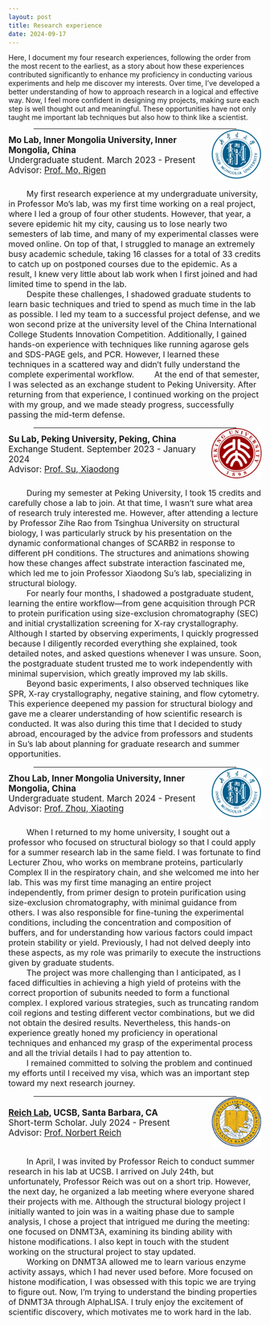 ```yaml
---
layout: post
title: Research experience
date: 2024-09-17
---
```



Here, I document my four research experiences, following the order from the most recent to the earliest, as a story about how these experiences contributed significantly to enhance my proficiency in conducting various experiments and help me discover my interests. Over time, I’ve developed a better understanding of how to approach research in a logical and effective way. Now, I feel more confident in designing my projects, making sure each step is well thought out and meaningful. These opportunities have not only taught me important lab techniques but also how to think like a scientist.

<hr style="width: 80%; margin: 0 auto;">

 <div style="flex: 0 1 100%; display: flex; align-items: center;">
  <div style="flex: 1;">
    <strong style="font-size: 17px; margin-bottom: 0;">Mo Lab, Inner Mongolia University, Inner Mongolia, China</strong>
    <p style="font-size: 17px; margin: 0;">Undergraduate student. March 2023 - Present</p>
    <p style="font-size: 17px; margin: 0;">Advisor: <a href="https://smkxxy.imu.edu.cn/info/1050/3124.htm" target="_blank">Prof. Mo, Rigen</a></p>
  </div>
  <div>
    <img src="/assets/img/IMU.png" alt="IMU" style="height: 100px;">
  </div>
</div>
<p style="font-size: 16px;">&nbsp;&nbsp;&nbsp;&nbsp;&nbsp;&nbsp;&nbsp;&nbsp;My first research experience at my undergraduate university, in Professor Mo’s lab, was my first time working on a real project, where I led a group of four other students. However, that year, a severe epidemic hit my city, causing us to lose nearly two semesters of lab time, and many of my experimental classes were moved online. On top of that, I struggled to manage an extremely busy academic schedule, taking 16 classes for a total of 33 credits to catch up on postponed courses due to the epidemic. As a result, I knew very little about lab work when I first joined and had limited time to spend in the lab.<br>
&nbsp;&nbsp;&nbsp;&nbsp;&nbsp;&nbsp;&nbsp;&nbsp;Despite these challenges, I shadowed graduate students to learn basic techniques and tried to spend as much time in the lab as possible. I led my team to a successful project defense, and we won second prize at the university level of the China International College Students Innovation Competition. Additionally, I gained hands-on experience with techniques like running agarose gels and SDS-PAGE gels, and PCR. However, I learned these techniques in a scattered way and didn’t fully understand the complete experimental workflow.
&nbsp;&nbsp;&nbsp;&nbsp;&nbsp;&nbsp;&nbsp;&nbsp;At the end of that semester, I was selected as an exchange student to Peking University. After returning from that experience, I continued working on the project with my group, and we made steady progress, successfully passing the mid-term defense.</p>

<hr style="width: 80%; margin: 0 auto;">

<div style="flex: 0 1 100%; display: flex; align-items: center;">
  <div style="flex: 1;">
    <strong style="font-size: 17px; margin-bottom: 0;">
      <a href="https://www.bio.pku.edu.cn/homes/Index/news_cont_jl/17/63.html" target="_blank" style="font-size: 17px; color: inherit; text-decoration: none;">Su Lab</a>, Peking University, Peking, China
    </strong>
    <p style="font-size: 17px; margin: 0;">Exchange Student. September 2023 - January 2024</p>
    <p style="font-size: 17px; margin: 0;">Advisor: <a href="https://www.bio.pku.edu.cn/enhomes/news/teacher_dis/63.html" target="_blank">Prof. Su, Xiaodong</a></p>
  </div>
  <div>
    <img src="/assets/img/PKU.png" alt="PKU" style="height: 100px;">
  </div>
</div>
<p style="font-size: 16px;">&nbsp;&nbsp;&nbsp;&nbsp;&nbsp;&nbsp;&nbsp;&nbsp;During my semester at Peking University, I took 15 credits and carefully chose a lab to join. At that time, I wasn’t sure what area of research truly interested me. However, after attending a lecture by Professor Zihe Rao from Tsinghua University on structural biology, I was particularly struck by his presentation on the dynamic conformational changes of SCARB2 in response to different pH conditions. The structures and animations showing how these changes affect substrate interaction fascinated me, which led me to join Professor Xiaodong Su’s lab, specializing in structural biology.<br>
&nbsp;&nbsp;&nbsp;&nbsp;&nbsp;&nbsp;&nbsp;&nbsp;For nearly four months, I shadowed a postgraduate student, learning the entire workflow—from gene acquisition through PCR to protein purification using size-exclusion chromatography (SEC) and initial crystallization screening for X-ray crystallography. Although I started by observing experiments, I quickly progressed because I diligently recorded everything she explained, took detailed notes, and asked questions whenever I was unsure. Soon, the postgraduate student trusted me to work independently with minimal supervision, which greatly improved my lab skills.<br>
&nbsp;&nbsp;&nbsp;&nbsp;&nbsp;&nbsp;&nbsp;&nbsp;Beyond basic experiments, I also observed techniques like SPR, X-ray crystallography, negative staining, and flow cytometry. This experience deepened my passion for structural biology and gave me a clearer understanding of how scientific research is conducted. It was also during this time that I decided to study abroad, encouraged by the advice from professors and students in Su’s lab about planning for graduate research and summer opportunities.</p>

<hr style="width: 80%; margin: 0 auto;">

<div style="flex: 0 1 100%; display: flex; align-items: center;">
  <div style="flex: 1;">
    <strong style="font-size: 17px; margin-bottom: 0;">
      Zhou Lab, Inner Mongolia University, Inner Mongolia, China
    </strong>
    <p style="font-size: 17px; margin: 0;">Undergraduate student. March 2024 - Present</p>
    <p style="font-size: 17px; margin: 0;">Advisor: <a href="https://smkxxy.imu.edu.cn/info/1043/3217.htm" target="_blank">Prof. Zhou, Xiaoting</a></p>
  </div>
  <div>
    <img src="/assets/img/IMU.png" alt="IMU" style="height: 100px;">
  </div>
</div>
<p style="font-size: 16px;">&nbsp;&nbsp;&nbsp;&nbsp;&nbsp;&nbsp;&nbsp;&nbsp;When I returned to my home university, I sought out a professor who focused on structural biology so that I could apply for a summer research lab in the same field. I was fortunate to find Lecturer Zhou, who works on membrane proteins, particularly Complex II in the respiratory chain, and she welcomed me into her lab. This was my first time managing an entire project independently, from primer design to protein purification using size-exclusion chromatography, with minimal guidance from others. I was also responsible for fine-tuning the experimental conditions, including the concentration and composition of buffers, and for understanding how various factors could impact protein stability or yield. Previously, I had not delved deeply into these aspects, as my role was primarily to execute the instructions given by graduate students.<br>
&nbsp;&nbsp;&nbsp;&nbsp;&nbsp;&nbsp;&nbsp;&nbsp;The project was more challenging than I anticipated, as I faced difficulties in achieving a high yield of proteins with the correct proportion of subunits needed to form a functional complex. I explored various strategies, such as truncating random coil regions and testing different vector combinations, but we did not obtain the desired results. Nevertheless, this hands-on experience greatly honed my proficiency in operational techniques and enhanced my grasp of the experimental process and all the trivial details I had to pay attention to.<br>
&nbsp;&nbsp;&nbsp;&nbsp;&nbsp;&nbsp;&nbsp;&nbsp;I remained committed to solving the problem and continued my efforts until I received my visa, which was an important step toward my next research journey.</p>

<hr style="width: 80%; margin: 0 auto;">

 <div style="flex: 0 1 100%; display: flex; align-items: center;">
  <div style="flex: 1;">
    <strong style="font-size: 17px; margin-bottom: 0;">
      <a href="https://reich.chem.ucsb.edu/" target="_blank" style="font-size: 17px;">Reich Lab</a>, UCSB, Santa Barbara, CA
    </strong>
    <p style="font-size: 17px; margin: 0;">Short-term Scholar. July 2024 - Present</p>
    <p style="font-size: 17px; margin: 0;">Advisor: <a href="https://reich.chem.ucsb.edu/people/norbert-reich" target="_blank" style="font-size: 17px;">Prof. Norbert Reich</a></p>
  </div>
  <div>
    <img src="/assets/img/UCSB.png" alt="UCSB" style="height: 100px;">
  </div>
</div>
<p style="font-size: 16px;">&nbsp;&nbsp;&nbsp;&nbsp;&nbsp;&nbsp;&nbsp;&nbsp;In April, I was invited by Professor Reich to conduct summer research in his lab at UCSB. I arrived on July 24th, but unfortunately, Professor Reich was out on a short trip. However, the next day, he organized a lab meeting where everyone shared their projects with me. Although the structural biology project I initially wanted to join was in a waiting phase due to sample analysis, I chose a project that intrigued me during the meeting: one focused on DNMT3A, examining its binding ability with histone modifications. I also kept in touch with the student working on the structural project to stay updated.<br>
&nbsp;&nbsp;&nbsp;&nbsp;&nbsp;&nbsp;&nbsp;&nbsp;Working on DNMT3A allowed me to learn various enzyme activity assays, which I had never used before. More focused on histone modification, I was obsessed with this topic we are trying to figure out. Now, I’m trying to understand the binding properties of DNMT3A through AlphaLISA. I truly enjoy the excitement of scientific discovery, which motivates me to work hard in the lab.</p>
